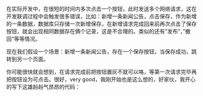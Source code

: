 在实际开发中，在很短的时间内多次点击一个按钮，此时发送多个网络请求，这在开发联调过程中会触发很多错误，比如：新增一条新闻公告，点击保存，作为新增的一条数据，数据库只存储一次新增保存，在新增请求完成回来前再次点击了保存按钮，就会出现相同数据存在俩个记录，这是不合理的。类似的还有”发布“，”撤回“等等情况。

现在我们假设一个场景：新增一条新闻公告，存在一个保存按钮，当保存成功，跳转到另一个页面。

你可能很快就会想到，在请求完成前把按钮置灰不就可以咯，等第一次请求完毕再把按钮设为可点击。很好，very good，我刚开始也是这么想的，好家伙，我开心的写下这雄赳赳气昂昂的代码：

